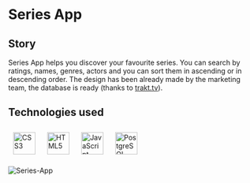 # Series App

## Story

Series App helps you discover your favourite series. You can search by ratings, names, genres, actors and you can sort them in 
ascending  or in descending order.
The design has been already made by the marketing team, the database is ready (thanks to
[trakt.tv](https://trakt.tv/)).

## Technologies used

<div >  

<img style="margin: 10px" src="https://img.icons8.com/color/48/000000/css3.png" alt="CSS3" height="45" />  
<img style="margin: 10px" src="https://img.icons8.com/nolan/64/html-5.png" alt="HTML5" height="45" />  
<img style="margin: 10px" src="https://img.icons8.com/color/48/000000/javascript.png" alt="JavaScript" height="45" />  
<img style="margin: 10px" src="https://img.icons8.com/color/48/000000/postgreesql.png" alt="PostgreSQL" height="45" />  

![Series-App]()

